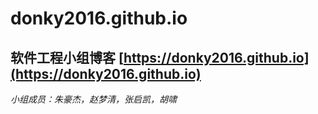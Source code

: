 # donky2016.github.io

## 软件工程小组博客  [https://donky2016.github.io](https://donky2016.github.io)
*小组成员：朱豪杰，赵梦清，张启凯，胡啸*
